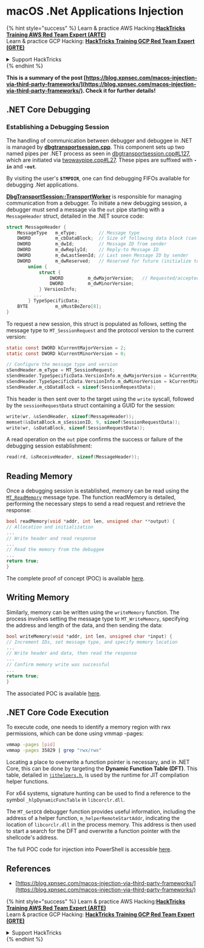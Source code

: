 # macOS .Net Applications Injection

{% hint style="success" %}
Learn & practice AWS Hacking:<img src="/.gitbook/assets/arte.png" alt="" data-size="line">[**HackTricks Training AWS Red Team Expert (ARTE)**](https://training.hacktricks.xyz/courses/arte)<img src="/.gitbook/assets/arte.png" alt="" data-size="line">\
Learn & practice GCP Hacking: <img src="/.gitbook/assets/grte.png" alt="" data-size="line">[**HackTricks Training GCP Red Team Expert (GRTE)**<img src="/.gitbook/assets/grte.png" alt="" data-size="line">](https://training.hacktricks.xyz/courses/grte)

<details>

<summary>Support HackTricks</summary>

* Check the [**subscription plans**](https://github.com/sponsors/carlospolop)!
* **Join the** 💬 [**Discord group**](https://discord.gg/hRep4RUj7f) or the [**telegram group**](https://t.me/peass) or **follow** us on **Twitter** 🐦 [**@hacktricks\_live**](https://twitter.com/hacktricks\_live)**.**
* **Share hacking tricks by submitting PRs to the** [**HackTricks**](https://github.com/carlospolop/hacktricks) and [**HackTricks Cloud**](https://github.com/carlospolop/hacktricks-cloud) github repos.

</details>
{% endhint %}

**This is a summary of the post [https://blog.xpnsec.com/macos-injection-via-third-party-frameworks/](https://blog.xpnsec.com/macos-injection-via-third-party-frameworks/). Check it for further details!**

## .NET Core Debugging <a href="#net-core-debugging" id="net-core-debugging"></a>

### **Establishing a Debugging Session** <a href="#net-core-debugging" id="net-core-debugging"></a>

The handling of communication between debugger and debuggee in .NET is managed by [**dbgtransportsession.cpp**](https://github.com/dotnet/runtime/blob/0633ecfb79a3b2f1e4c098d1dd0166bc1ae41739/src/coreclr/debug/shared/dbgtransportsession.cpp). This component sets up two named pipes per .NET process as seen in [dbgtransportsession.cpp#L127](https://github.com/dotnet/runtime/blob/0633ecfb79a3b2f1e4c098d1dd0166bc1ae41739/src/coreclr/debug/shared/dbgtransportsession.cpp#L127), which are initiated via [twowaypipe.cpp#L27](https://github.com/dotnet/runtime/blob/0633ecfb79a3b2f1e4c098d1dd0166bc1ae41739/src/coreclr/debug/debug-pal/unix/twowaypipe.cpp#L27). These pipes are suffixed with **`-in`** and **`-out`**.

By visiting the user's **`$TMPDIR`**, one can find debugging FIFOs available for debugging .Net applications.

[**DbgTransportSession::TransportWorker**](https://github.com/dotnet/runtime/blob/0633ecfb79a3b2f1e4c098d1dd0166bc1ae41739/src/coreclr/debug/shared/dbgtransportsession.cpp#L1259) is responsible for managing communication from a debugger. To initiate a new debugging session, a debugger must send a message via the `out` pipe starting with a `MessageHeader` struct, detailed in the .NET source code:

```c
struct MessageHeader {
    MessageType   m_eType;        // Message type
    DWORD         m_cbDataBlock;  // Size of following data block (can be zero)
    DWORD         m_dwId;         // Message ID from sender
    DWORD         m_dwReplyId;    // Reply-to Message ID
    DWORD         m_dwLastSeenId; // Last seen Message ID by sender
    DWORD         m_dwReserved;   // Reserved for future (initialize to zero)
        union {
            struct {
                DWORD         m_dwMajorVersion;   // Requested/accepted protocol version
                DWORD         m_dwMinorVersion;
            } VersionInfo;
          ...
        } TypeSpecificData;
    BYTE          m_sMustBeZero[8];
}
```

To request a new session, this struct is populated as follows, setting the message type to `MT_SessionRequest` and the protocol version to the current version:

```c
static const DWORD kCurrentMajorVersion = 2;
static const DWORD kCurrentMinorVersion = 0;

// Configure the message type and version
sSendHeader.m_eType = MT_SessionRequest;
sSendHeader.TypeSpecificData.VersionInfo.m_dwMajorVersion = kCurrentMajorVersion;
sSendHeader.TypeSpecificData.VersionInfo.m_dwMinorVersion = kCurrentMinorVersion;
sSendHeader.m_cbDataBlock = sizeof(SessionRequestData);
```

This header is then sent over to the target using the `write` syscall, followed by the `sessionRequestData` struct containing a GUID for the session:

```c
write(wr, &sSendHeader, sizeof(MessageHeader));
memset(&sDataBlock.m_sSessionID, 9, sizeof(SessionRequestData));
write(wr, &sDataBlock, sizeof(SessionRequestData));
```

A read operation on the `out` pipe confirms the success or failure of the debugging session establishment:

```c
read(rd, &sReceiveHeader, sizeof(MessageHeader));
```

## Reading Memory
Once a debugging session is established, memory can be read using the [`MT_ReadMemory`](https://github.com/dotnet/runtime/blob/f3a45a91441cf938765bafc795cbf4885cad8800/src/coreclr/src/debug/shared/dbgtransportsession.cpp#L1896) message type. The function readMemory is detailed, performing the necessary steps to send a read request and retrieve the response:

```c
bool readMemory(void *addr, int len, unsigned char **output) {
// Allocation and initialization
...
// Write header and read response
...
// Read the memory from the debuggee
...
return true;
}
```

The complete proof of concept (POC) is available [here](https://gist.github.com/xpn/95eefc14918998853f6e0ab48d9f7b0b).

## Writing Memory

Similarly, memory can be written using the `writeMemory` function. The process involves setting the message type to `MT_WriteMemory`, specifying the address and length of the data, and then sending the data:

```c
bool writeMemory(void *addr, int len, unsigned char *input) {
// Increment IDs, set message type, and specify memory location
...
// Write header and data, then read the response
...
// Confirm memory write was successful
...
return true;
}
```

The associated POC is available [here](https://gist.github.com/xpn/7c3040a7398808747e158a25745380a5).

## .NET Core Code Execution <a href="#net-core-code-execution" id="net-core-code-execution"></a>

To execute code, one needs to identify a memory region with rwx permissions, which can be done using vmmap -pages:

```bash
vmmap -pages [pid]
vmmap -pages 35829 | grep "rwx/rwx"
```

Locating a place to overwrite a function pointer is necessary, and in .NET Core, this can be done by targeting the **Dynamic Function Table (DFT)**. This table, detailed in [`jithelpers.h`](https://github.com/dotnet/runtime/blob/6072e4d3a7a2a1493f514cdf4be75a3d56580e84/src/coreclr/src/inc/jithelpers.h), is used by the runtime for JIT compilation helper functions.

For x64 systems, signature hunting can be used to find a reference to the symbol `_hlpDynamicFuncTable` in `libcorclr.dll`.

The `MT_GetDCB` debugger function provides useful information, including the address of a helper function, `m_helperRemoteStartAddr`, indicating the location of `libcorclr.dll` in the process memory. This address is then used to start a search for the DFT and overwrite a function pointer with the shellcode's address.

The full POC code for injection into PowerShell is accessible [here](https://gist.github.com/xpn/b427998c8b3924ab1d63c89d273734b6).

## References

* [https://blog.xpnsec.com/macos-injection-via-third-party-frameworks/](https://blog.xpnsec.com/macos-injection-via-third-party-frameworks/)

{% hint style="success" %}
Learn & practice AWS Hacking:<img src="/.gitbook/assets/arte.png" alt="" data-size="line">[**HackTricks Training AWS Red Team Expert (ARTE)**](https://training.hacktricks.xyz/courses/arte)<img src="/.gitbook/assets/arte.png" alt="" data-size="line">\
Learn & practice GCP Hacking: <img src="/.gitbook/assets/grte.png" alt="" data-size="line">[**HackTricks Training GCP Red Team Expert (GRTE)**<img src="/.gitbook/assets/grte.png" alt="" data-size="line">](https://training.hacktricks.xyz/courses/grte)

<details>

<summary>Support HackTricks</summary>

* Check the [**subscription plans**](https://github.com/sponsors/carlospolop)!
* **Join the** 💬 [**Discord group**](https://discord.gg/hRep4RUj7f) or the [**telegram group**](https://t.me/peass) or **follow** us on **Twitter** 🐦 [**@hacktricks\_live**](https://twitter.com/hacktricks\_live)**.**
* **Share hacking tricks by submitting PRs to the** [**HackTricks**](https://github.com/carlospolop/hacktricks) and [**HackTricks Cloud**](https://github.com/carlospolop/hacktricks-cloud) github repos.

</details>
{% endhint %}

